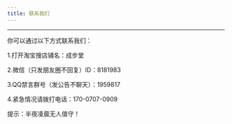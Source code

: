 ```yaml
---
title: 联系我们
---
```

<hr>
<p>你可以通过以下方式联系我们：</p>
<p>1.打开淘宝搜店铺名：成步堂</p>
<p>2.微信（只发朋友圈不回复）ID：8181983</p>
<p>3.QQ禁言群号（发公告不聊天）：1959817</p>
<p>4.紧急情况请拨打电话：170-0707-0909</p>
<p>提示：半夜凌晨无人值守！</p>
